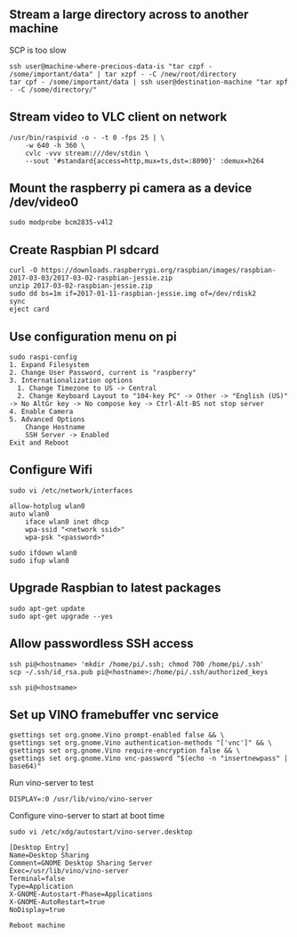 ## Stream a large directory across to another machine

SCP is too slow
```
ssh user@machine-where-precious-data-is "tar czpf - /some/important/data" | tar xzpf - -C /new/root/directory
tar cpf - /some/important/data | ssh user@destination-machine "tar xpf - -C /some/directory/"
```
## Stream video to VLC client on network
```
/usr/bin/raspivid -o - -t 0 -fps 25 | \
    -w 640 -h 360 \
    cvlc -vvv stream:///dev/stdin \
    --sout '#standard{access=http,mux=ts,dst=:8090}' :demux=h264
```
## Mount the raspberry pi camera as a device /dev/video0
```
sudo modprobe bcm2835-v4l2
```
## Create Raspbian PI sdcard
```
curl -O https://downloads.raspberrypi.org/raspbian/images/raspbian-2017-03-03/2017-03-02-raspbian-jessie.zip
unzip 2017-03-02-raspbian-jessie.zip
sudo dd bs=1m if=2017-01-11-raspbian-jessie.img of=/dev/rdisk2
sync
eject card
```
## Use configuration menu on pi
```
sudo raspi-config
1. Expand Filesystem
2. Change User Password, current is "raspberry"
3. Internationalization options
  1. Change Timezone to US -> Central
  2. Change Keyboard Layout to "104-key PC" -> Other -> "English (US)" -> No AltGr key -> No compose key -> Ctrl-Alt-BS not stop server
4. Enable Camera
5. Advanced Options
    Change Hostname
    SSH Server -> Enabled
Exit and Reboot
```
## Configure Wifi
```
sudo vi /etc/network/interfaces

allow-hotplug wlan0
auto wlan0
    iface wlan0 inet dhcp
    wpa-ssid "<network ssid>"
    wpa-psk "<password>"

sudo ifdown wlan0
sudo ifup wlan0
```
## Upgrade Raspbian to latest packages
```
sudo apt-get update
sudo apt-get upgrade --yes
```
## Allow passwordless SSH access
```
ssh pi@<hostname> 'mkdir /home/pi/.ssh; chmod 700 /home/pi/.ssh'
scp ~/.ssh/id_rsa.pub pi@<hostname>:/home/pi/.ssh/authorized_keys

ssh pi@<hostname>
```
## Set up VINO framebuffer vnc service
```
gsettings set org.gnome.Vino prompt-enabled false && \
gsettings set org.gnome.Vino authentication-methods "['vnc']" && \
gsettings set org.gnome.Vino require-encryption false && \
gsettings set org.gnome.Vino vnc-password "$(echo -n "insertnewpass" | base64)"
```
Run vino-server to test
```
DISPLAY=:0 /usr/lib/vino/vino-server
```
Configure vino-server to start at boot time
```
sudo vi /etc/xdg/autostart/vino-server.desktop

[Desktop Entry]
Name=Desktop Sharing
Comment=GNOME Desktop Sharing Server
Exec=/usr/lib/vino/vino-server
Terminal=false
Type=Application
X-GNOME-Autostart-Phase=Applications
X-GNOME-AutoRestart=true
NoDisplay=true

Reboot machine
```
